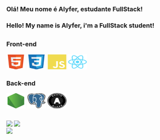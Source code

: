 ### Olá! Meu nome é Alyfer, estudante FullStack!
### Hello! My name is Alyfer, i'm a FullStack student!

##

<div>
  <h3>Front-end</h3>
    <img style='width:50px; height: 40px;' src='https://raw.githubusercontent.com/devicons/devicon/master/icons/html5/html5-original.svg'>
    <img style='width:50px; height: 40px;' src='https://raw.githubusercontent.com/devicons/devicon/master/icons/css3/css3-original.svg'>
    <img style='width:50px; height: 40px;' src='https://raw.githubusercontent.com/devicons/devicon/master/icons/javascript/javascript-plain.svg'>
    <img style='width:50px; height: 40px;' src='https://raw.githubusercontent.com/devicons/devicon/master/icons/react/react-original.svg'> 
  <h3>Back-end</h3>
    <img style='width:50px; height: 40px;' src='https://raw.githubusercontent.com/devicons/devicon/master/icons/nodejs/nodejs-original.svg'>
    <img style='width:50px; height: 40px;' src='https://raw.githubusercontent.com/devicons/devicon/master/icons/postgresql/postgresql-original.svg'>
    <img style='width:50px; height: 40px;' src='https://raw.githubusercontent.com/devicons/devicon/master/icons/oauth/oauth-original.svg'> 
</div>

##

<div> 
  <a href="https://www.instagram.com/alyfer.j/" target="_blank"><img src="https://img.shields.io/badge/-Instagram-%23E4405F?style=for-the-badge&logo=instagram&logoColor=white" target="_blank"></a>
  <a href="https://www.linkedin.com/in/alyfer-jacobsen-tagliaferro-9b88b8231/" target="_blank"><img src="https://img.shields.io/badge/-LinkedIn-%230077B5?style=for-the-badge&logo=linkedin&logoColor=white" target="_blank"></a> 
</div>


<div>
  <img src='http://github-profile-summary-cards.vercel.app/api/cards/repos-per-language?username=alyferjt&theme=transparent&exclude=css' />
</div>
